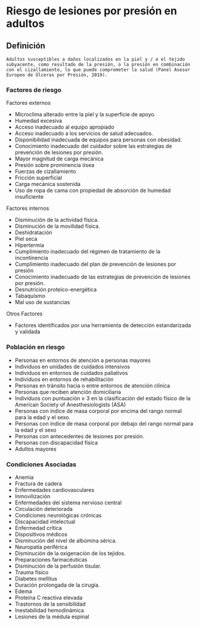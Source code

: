 # Riesgo de lesiones por presión en adultos
## Definición
	Adultos susceptibles a daños localizados en la piel y / o el tejido subyacente, como resultado de la presión, o la presión en combinación con el cizallamiento, lo que puede comprometer la salud (Panel Asesor Europeo de Úlceras por Presión, 2019).

### Factores de riesgo
Factores externos
- Microclima alterado entre la piel y
la superficie de apoyo.
- Humedad excesiva
- Acceso inadecuado al equipo
apropiado
- Acceso inadecuado a los
servicios de salud adecuados.
- Disponibilidad inadecuada de
equipos para personas con
obesidad.
- Conocimiento inadecuado del
cuidador sobre las estrategias
de prevención de lesiones por
presión.
- Mayor magnitud de carga
mecánica
- Presión sobre prominencia ósea
- Fuerzas de cizallamiento
- Fricción superficial
- Carga mecánica sostenida
- Uso de ropa de cama con
propiedad de absorción de
humedad insuficiente

Factores internos
- Disminución de la actividad física.
- Disminución de la movilidad
física.
- Deshidratación
- Piel seca
- Hipertermia
- Cumplimiento inadecuado del
régimen de tratamiento de la
incontinencia
- Cumplimiento inadecuado del plan
de prevención de lesiones por
presión
- Conocimiento inadecuado de las
estrategias de prevención de
lesiones por presión.
- Desnutrición proteico-energética
- Tabaquismo
- Mal uso de sustancias

Otros Factores
- Factores identificados por una
herramienta de detección
estandarizada y validada

### Población en riesgo
- Personas en entornos de atención 
a personas mayores   
- Individuos en unidades de cuidados 
intensivos   
- Individuos en entornos de 
cuidados paliativos  
- Individuos en entornos de 
rehabilitación   
- Personas en tránsito hacia o entre 
entornos de atención clínica   
- Personas que reciben atención 
domiciliaria   
- Individuos con puntuación ≥ 3 en la 
clasificación del estado físico de la 
American Society of 
Anesthesiologists (ASA)   
- Personas con índice de masa 
corporal por encima del rango 
normal para la edad y el sexo.   
- Personas con índice de masa 
corporal por debajo del rango 
normal para la edad y el sexo   
- Personas con antecedentes de 
lesiones por presión.   
- Personas con discapacidad física   
- Adultos mayores

### Condiciones Asociadas
- Anemia  
- Fractura de cadera  
- Enfermedades cardiovasculares  
- Inmovilización  
- Enfermedades del sistema nervioso 
central  
- Circulación deteriorada  
- Condiciones neurológicas 
crónicas  
- Discapacidad intelectual  
- Enfermedad crítica  
- Dispositivos médicos  
- Disminución del nivel de albúmina 
sérica.  
- Neuropatía periférica  
- Disminución de la oxigenación de 
los tejidos.  
- Preparaciones 
farmacéuticas  
- Disminución de la perfusión 
tisular.  
- Trauma físico  
- Diabetes mellitus  
- Duración prolongada de la 
cirugía.  
- Edema  
- Proteína C reactiva elevada  
- Trastornos de la sensibilidad  
- Inestabilidad hemodinámica  
- Lesiones de la médula 
espinal
